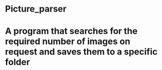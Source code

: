 # Picture_parser
<h1>
  A program that searches for the required number of images on request and saves them to a specific folder
</h1>
